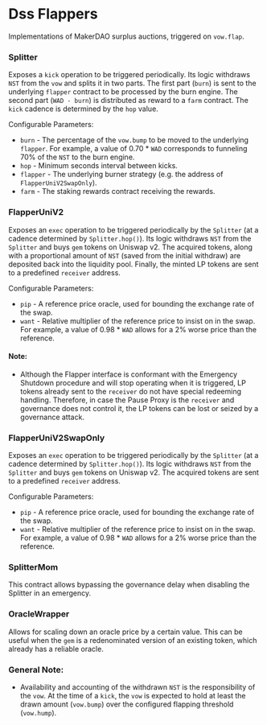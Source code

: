 # Dss Flappers

Implementations of MakerDAO surplus auctions, triggered on `vow.flap`.

### Splitter

Exposes a `kick` operation to be triggered periodically. Its logic withdraws `NST` from the `vow` and splits it in two parts. The first part (`burn`) is sent to the underlying `flapper` contract to be processed by the burn engine. The second part (`WAD - burn`) is distributed as reward to a `farm` contract. The `kick` cadence is determined by the `hop` value.

Configurable Parameters:
* `burn` - The percentage of the `vow.bump` to be moved to the underlying `flapper`. For example, a value of 0.70 \* `WAD` corresponds to funneling 70% of the `NST` to the burn engine.
* `hop` - Minimum seconds interval between kicks.
* `flapper` - The underlying burner strategy (e.g. the address of `FlapperUniV2SwapOnly`).
* `farm` - The staking rewards contract receiving the rewards.

### FlapperUniV2

Exposes an `exec` operation to be triggered periodically by the `Splitter` (at a cadence determined by `Splitter.hop()`). Its logic withdraws `NST` from the `Splitter` and buys `gem` tokens on Uniswap v2. The acquired tokens, along with a proportional amount of `NST` (saved from the initial withdraw) are deposited back into the liquidity pool. Finally, the minted LP tokens are sent to a predefined `receiver` address.

Configurable Parameters:
* `pip` - A reference price oracle, used for bounding the exchange rate of the swap.
* `want` - Relative multiplier of the reference price to insist on in the swap. For example, a value of 0.98 * `WAD` allows for a 2% worse price than the reference.

#### Note:

* Although the Flapper interface is conformant with the Emergency Shutdown procedure and will stop operating when it is triggered, LP tokens already sent to the `receiver` do not have special redeeming handling. Therefore, in case the Pause Proxy is the `receiver` and governance does not control it, the LP tokens can be lost or seized by a governance attack.

### FlapperUniV2SwapOnly

Exposes an `exec` operation to be triggered periodically by the `Splitter` (at a cadence determined by `Splitter.hop()`). Its logic withdraws `NST` from the `Splitter` and buys `gem` tokens on Uniswap v2. The acquired tokens are sent to a predefined `receiver` address.

Configurable Parameters:
* `pip` - A reference price oracle, used for bounding the exchange rate of the swap.
* `want` - Relative multiplier of the reference price to insist on in the swap. For example, a value of 0.98 * `WAD` allows for a 2% worse price than the reference.

### SplitterMom

This contract allows bypassing the governance delay when disabling the Splitter in an emergency.

### OracleWrapper

Allows for scaling down an oracle price by a certain value. This can be useful when the `gem` is a redenominated version of an existing token, which already has a reliable oracle.

### General Note:

* Availability and accounting of the withdrawn `NST` is the responsibility of the `vow`. At the time of a `kick`, the `vow` is expected to hold at least the drawn amount (`vow.bump`) over the configured flapping threshold (`vow.hump`).
